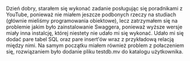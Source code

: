 Dzień dobry,
starałem się wykonać zadanie posługując się poradnikami z YouTube, ponieważ nie miałem jeszcze podbonych rzeczy na studiach (głównie mieliśmy programowania obiektowe), lecz zatrzymałem się na problemie jakim było zainstalowanie Swaggera, ponieważ wyższe wersje miały inna instalcję, której niestety nie udało mi się wykonać. 
Udało mi się dodać pare tabel SQL oraz pare insert'ów wraz z przykładową relacją między nimi. Na samym początku miałem również problem z połaczeniem się, rozwiązaniem było dodanie pliku testdb.mv do katalogu użytkownika. 
